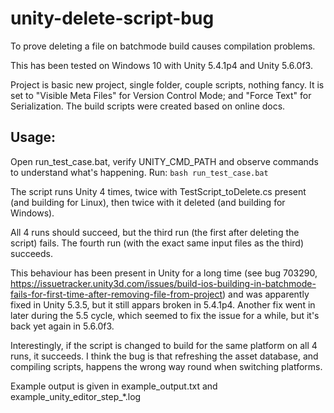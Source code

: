 # unity-delete-script-bug
To prove deleting a file on batchmode build causes compilation problems.

This has been tested on Windows 10 with Unity 5.4.1p4 and Unity 5.6.0f3.

Project is basic new project, single folder, couple scripts, nothing fancy.
It is set to "Visible Meta Files" for Version Control Mode; and "Force Text" for Serialization.
The build scripts were created based on online docs.

## Usage:
Open run_test_case.bat, verify UNITY_CMD_PATH and observe commands to understand what's happening.
Run:
`bash run_test_case.bat`

The script runs Unity 4 times, twice with TestScript_toDelete.cs present (and building for Linux), then twice with it deleted (and building for Windows).

All 4 runs should succeed, but the third run (the first after deleting the script) fails. The fourth run (with the exact same input files as the third) succeeds.

This behaviour has been present in Unity for a long time (see bug 703290, https://issuetracker.unity3d.com/issues/build-ios-building-in-batchmode-fails-for-first-time-after-removing-file-from-project) and was apparently fixed in Unity 5.3.5, but it still appars broken in 5.4.1p4. Another fix went in later during the 5.5 cycle, which seemed to fix the issue for a while, but it's back yet again in 5.6.0f3.

Interestingly, if the script is changed to build for the same platform on all 4 runs, it succeeds. I think the bug is that refreshing the asset database, and compiling scripts, happens the wrong way round when switching platforms.

Example output is given in example_output.txt and example_unity_editor_step_\*.log
